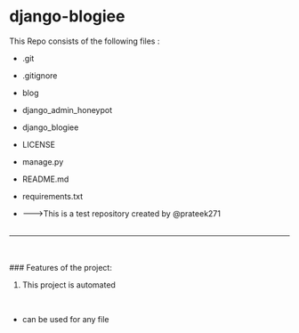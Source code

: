 # django-blogiee
This Repo consists of the following files :
- .git
- .gitignore
- blog
- django_admin_honeypot
- django_blogiee
- LICENSE
- manage.py
- README.md
- requirements.txt




- --->This is a test repository created by @prateek271
<br><br>
---
<br><br>###	Features of the project:
<br>
1. This project is automated
<br>


- can be used for any file